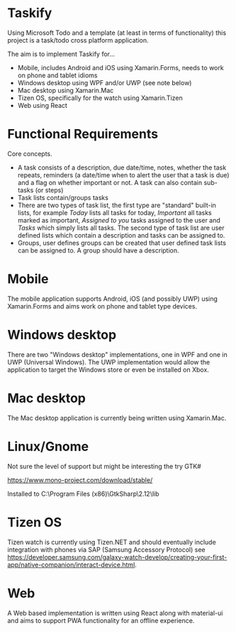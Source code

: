 # Taskify

Using Microsoft Todo and a template (at least in terms of functionality) this project is a task/todo cross platform application.

The aim is to implement Taskify for...

* Mobile, includes Android and iOS using Xamarin.Forms, needs to work on phone and tablet idioms
* Windows desktop using WPF and/or UWP (see note below)
* Mac desktop using Xamarin.Mac
* Tizen OS, specifically for the watch using Xamarin.Tizen
* Web using React

# Functional Requirements

Core concepts.

* A task consists of a description, due date/time, notes, whether the task repeats, reminders (a date/time when to alert the user that a task is due) and a flag on whether important or not. A task can also contain sub-tasks (or steps)
* Task lists contain/groups tasks 
* There are two types of task list, the first type are "standard" built-in lists, for example _Today_ lists all tasks for today, _Important_ all tasks marked as important, _Assigned to you_ tasks assigned to the user and _Tasks_ which simply lists all tasks. The second type of task list are user defined lists which contain a description and tasks can be assigned to.
* Groups, user defines groups can be created that user defined task lists can be assigned to. A group should have a description.

# Mobile 

The mobile application supports Android, iOS (and possibly UWP) using Xamarin.Forms and aims work on phone and tablet type devices.

# Windows desktop

There are two "Windows desktop" implementations, one in WPF and one in UWP (Universal Windows). The UWP implementation would allow the application to target the Windows store or even be installed on Xbox.

# Mac desktop

The Mac desktop application is currently being written using Xamarin.Mac.

# Linux/Gnome

Not sure the level of support but might be interesting the try GTK#

https://www.mono-project.com/download/stable/

Installed to C:\Program Files (x86)\GtkSharp\2.12\lib

# Tizen OS

Tizen watch is currently using Tizen.NET and should eventually include integration with phones via SAP (Samsung Accessory Protocol) see https://developer.samsung.com/galaxy-watch-develop/creating-your-first-app/native-companion/interact-device.html.

# Web

A Web based implementation is written using React along with material-ui and aims to support PWA functionality for an offline experience.